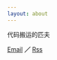 ```yaml
---
layout: about
---
```


代码搬运的匹夫

[Email](mailto:yuianch@outlook.it) **／** [Rss](https://oldyuan.com/feed)

